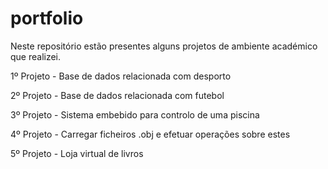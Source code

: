 # portfolio

Neste repositório estão presentes alguns projetos de ambiente académico que realizei.

1º Projeto - Base de dados relacionada com desporto

2º Projeto - Base de dados relacionada com futebol

3º Projeto - Sistema embebido para controlo de uma piscina

4º Projeto - Carregar ficheiros .obj e efetuar operações sobre estes

5º Projeto - Loja virtual de livros
